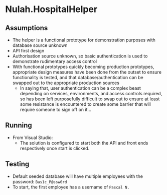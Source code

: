 # Nulah.HospitalHelper

## Assumptions

- The helper is a functional prototype for demonstration purposes with database source unknown
- API first design
- Authorisation source unknown, so basic authentication is used to demonstrate rudimentary access control
- With functional prototypes quickly becoming production prototypes, appropriate design measures have been done from the outset to ensure functionality is tested, and that database/authentication can be swapped out to the appropriate production sources
	- In saying that, user authentication can be a complex beast depending on services, environments, and access controls required, so has been left purposefully difficult to swap out to ensure at least some resistance is encountered to create some barrier that will require someone to sign off on it...

## Running

- From Visual Studio:
	- The solution is configured to start both the API and front ends respectively once start is clicked.

## Testing

- Default seeded database will have multiple employees with the password: `Bas1c_P@ssw0rd`
- To start, the first employee has a username of `Pascal N.`